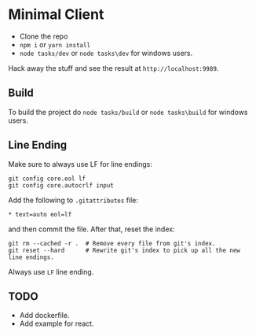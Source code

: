 # Minimal Client

- Clone the repo
- `npm i` or `yarn install`
- `node tasks/dev` or `node tasks\dev` for windows users.

Hack away the stuff and see the result at `http://localhost:9989`.

## Build

To build the project do `node tasks/build` or `node tasks\build` for windows users.

## Line Ending

Make sure to always use LF for line endings:

```
git config core.eol lf
git config core.autocrlf input
```

Add the following to `.gitattributes` file:

```
* text=auto eol=lf
```

and then commit the file. After that, reset the index:

```
git rm --cached -r .  # Remove every file from git's index.
git reset --hard      # Rewrite git's index to pick up all the new line endings.
```

Always use `LF` line ending.

## TODO

- Add dockerfile.
- Add example for react.
